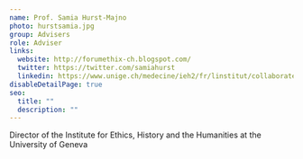 ```yaml
---
name: Prof. Samia Hurst-Majno
photo: hurstsamia.jpg
group: Advisers
role: Adviser
links:
  website: http://forumethix-ch.blogspot.com/
  twitter: https://twitter.com/samiahurst
  linkedin: https://www.unige.ch/medecine/ieh2/fr/linstitut/collaborateurs/samia-hurst/
disableDetailPage: true
seo:
  title: ""
  description: ""
---
```


Director of the Institute for Ethics, History and the Humanities at the University of Geneva

